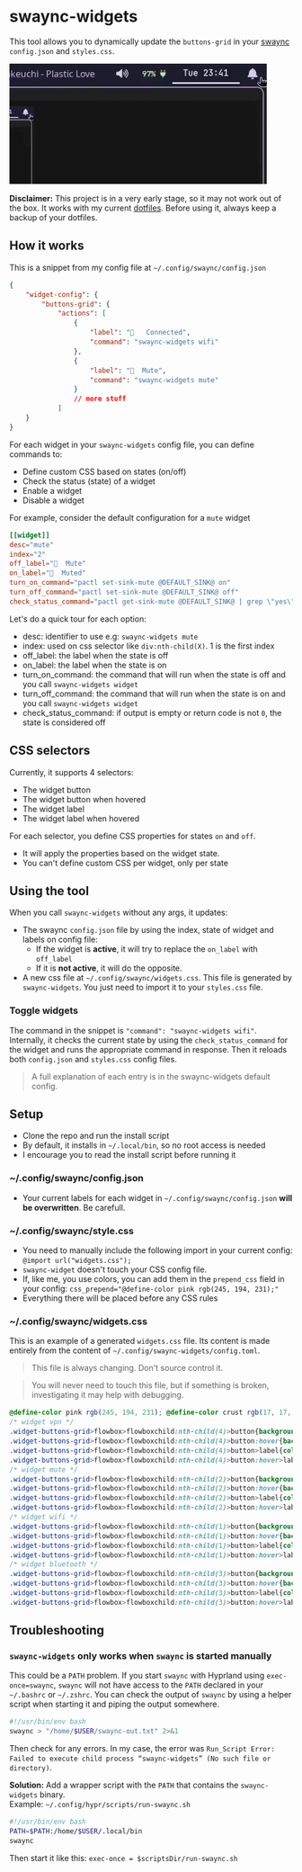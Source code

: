 # swaync-widgets
This tool allows you to dynamically update the `buttons-grid` in your [swaync](https://github.com/ErikReider/SwayNotificationCenter) `config.json` and `styles.css`.

![demo](screenshots/demo.gif)

**Disclaimer:** This project is in a very early stage, so it may not work out of the box. It works with my current [dotfiles](https://github.com/luiz734/dotfiles). Before using it, always keep a backup of your dotfiles.

## How it works
This is a snippet from my config file at `~/.config/swaync/config.json`
```json
{
    "widget-config": {
        "buttons-grid": {
            "actions": [
                {
                    "label": "   Connected",
                    "command": "swaync-widgets wifi"
                },
                {
                    "label": "󰕾  Mute",
                    "command": "swaync-widgets mute"
                }
                // more stuff
            ]
    }
}
```

For each widget in your `swaync-widgets` config file, you can define commands to:
- Define custom CSS based on states (on/off)
- Check the status (state) of a widget
- Enable a widget
- Disable a widget

For example, consider the default configuration for a `mute` widget
```toml
[[widget]]
desc="mute"
index="2"
off_label="󰕾  Mute"
on_label="󰕾  Muted"
turn_on_command="pactl set-sink-mute @DEFAULT_SINK@ on"
turn_off_command="pactl set-sink-mute @DEFAULT_SINK@ off"
check_status_command="pactl get-sink-mute @DEFAULT_SINK@ | grep \"yes\""
```

Let's do a quick tour for each option:
- desc: identifier to use e.g: `swaync-widgets mute`
- index: used on css selector like `div:nth-child(X)`. 1 is the first index
- off_label: the label when the state is off
- on_label: the label when the state is on
- turn_on_command: the command that will run when the state is off and you call `swaync-widgets widget`
- turn_off_command: the command that will run when the state is on and you call `swaync-widgets widget`
- check_status_command: if output is empty or return code is not `0`, the state is considered off

## CSS selectors
Currently, it supports 4 selectors:
- The widget button
- The widget button when hovered
- The widget label
- The widget label when hovered

For each selector, you define CSS properties for states `on` and `off`.
- It will apply the properties based on the widget state.
- You can't define custom CSS per widget, only per state

## Using the tool
When you call `swaync-widgets` without any args, it updates:
- The swaync `config.json` file by using the index, state of widget and labels on config file:
    - If the widget is **active**, it will try to replace the `on_label` with `off_label`
    - If it is **not active**, it will do the opposite.
- A new css file at `~/.config/swaync/widgets.css`. This file is generated by `swaync-widgets`. You just need to import it to your `styles.css` file.

### Toggle widgets
The command in the snippet is `"command": "swaync-widgets wifi"`. Internally, it checks the current state by using the `check_status_command` for the widget and runs the appropriate command in response. Then it reloads both `config.json` and `styles.css` config files.

> A full explanation of each entry is in the swaync-widgets default config.

## Setup
- Clone the repo and run the install script
- By default, it installs in `~/.local/bin`, so no root access is needed
- I encourage you to read the install script before running it

### ~/.config/swaync/config.json
- Your current labels for each widget in `~/.config/swaync/config.json` **will be overwritten**. Be carefull.

### ~/.config/swaync/style.css
- You need to manually include the following import in your current config: `@import url("widgets.css");`
- `swaync-widget` doesn't touch your CSS config file.
- If, like me, you use colors, you can add them in the `prepend_css` field in your config: `css_prepend="@define-color pink rgb(245, 194, 231);"`
- Everything there will be placed before any CSS rules

 ### ~/.config/swaync/widgets.css
This is an example of a generated `widgets.css` file. Its content is made entirely from the content of `~/.config/swaync-widgets/config.toml`.
> This file is always changing. Don't source control it.

> You will never need to touch this file, but if something is broken, investigating it may help with debugging.

```css
@define-color pink rgb(245, 194, 231); @define-color crust rgb(17, 17, 27); @define-color surface0 #313244; @define-color text rgb(205, 214, 244);
/* widget vpn */
.widget-buttons-grid>flowbox>flowboxchild:nth-child(4)>button{background: @transparent; border: 2px solid @surface0}
.widget-buttons-grid>flowbox>flowboxchild:nth-child(4)>button:hover{background: @transparent; border: 2px solid @pink}
.widget-buttons-grid>flowbox>flowboxchild:nth-child(4)>button>label{color: @text;}
.widget-buttons-grid>flowbox>flowboxchild:nth-child(4)>button:hover>label{color: @pink;}
/* widget mute */
.widget-buttons-grid>flowbox>flowboxchild:nth-child(2)>button{background: @transparent; border: 2px solid @surface0}
.widget-buttons-grid>flowbox>flowboxchild:nth-child(2)>button:hover{background: @transparent; border: 2px solid @pink}
.widget-buttons-grid>flowbox>flowboxchild:nth-child(2)>button>label{color: @text;}
.widget-buttons-grid>flowbox>flowboxchild:nth-child(2)>button:hover>label{color: @pink;}
/* widget wifi */
.widget-buttons-grid>flowbox>flowboxchild:nth-child(1)>button{background: @pink; border: 2px solid @pink}
.widget-buttons-grid>flowbox>flowboxchild:nth-child(1)>button:hover{background: @pink; border: 2px solid @pink}
.widget-buttons-grid>flowbox>flowboxchild:nth-child(1)>button>label{color: @crust;}
.widget-buttons-grid>flowbox>flowboxchild:nth-child(1)>button:hover>label{color: @crust;}
/* widget bluetooth */
.widget-buttons-grid>flowbox>flowboxchild:nth-child(3)>button{background: @transparent; border: 2px solid @surface0}
.widget-buttons-grid>flowbox>flowboxchild:nth-child(3)>button:hover{background: @transparent; border: 2px solid @pink}
.widget-buttons-grid>flowbox>flowboxchild:nth-child(3)>button>label{color: @text;}
.widget-buttons-grid>flowbox>flowboxchild:nth-child(3)>button:hover>label{color: @pink;}
```

## Troubleshooting
### `swaync-widgets` only works when `swaync` is started manually
This could be a `PATH` problem. If you start `swaync` with Hyprland using `exec-once=swaync`, `swaync` will not have access to the `PATH` declared in your `~/.bashrc` or `~/.zshrc`. You can check the output of `swaync` by using a helper script when starting it and piping the output somewhere.

```bash
#!/usr/bin/env bash
swaync > "/home/$USER/swaync-out.txt" 2>&1
```

Then check for any errors. In my case, the error was `Run_Script Error: Failed to execute child process “swaync-widgets” (No such file or directory)`.

**Solution:** Add a wrapper script with the `PATH` that contains the `swaync-widgets` binary.  
Example: `~/.config/hypr/scripts/run-swaync.sh`

```bash
#!/usr/bin/env bash
PATH=$PATH:/home/$USER/.local/bin
swaync
```

Then start it like this: `exec-once = $scriptsDir/run-swaync.sh`
